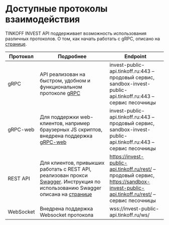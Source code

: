 # Доступные протоколы взаимодействия

TINKOFF INVEST API поддерживает возможность использования различных протоколов.
О том, как начать работать с gRPC, описано на [странице](/investAPI/grpc/).

| Протокол | Подробнее| Endpoint |
|----------|----------|----------|
| gRPC   | API реализован на быстром, удобном и функциональном протоколе [gRPC](https://grpc.io/docs/) | invest-public-api.tinkoff.ru:443 – продовый сервис,</br>sandbox-invest-public-api.tinkoff.ru:443 – сервис песочницы |
| gRPC-web   | Для поддержки web-клиентов, например браузерных JS скриптов, внедрена поддержка [gRPC-web](https://grpc.io/docs/platforms/web/basics/)  | invest-public-api.tinkoff.ru:443 – продовый сервис,</br>sandbox-invest-public-api.tinkoff.ru:443 – сервис песочницы |
| REST API   | Для клиентов, привыкших работать с REST API, реализован прокси [Swagger](https://tinkoff.github.io/investAPI/swagger-ui/). Инструкция по использованию Swagger описана на [странице](/investAPI/swagger/)| https://invest-public-api.tinkoff.ru/rest/ – продовый сервис, </br>https://sandbox-invest-public-api.tinkoff.ru/rest/ – сервис песочницы
| WebSocket   |Внедрена поддержка Websocket протокола  | wss://invest-public-api.tinkoff.ru/ws/ |
